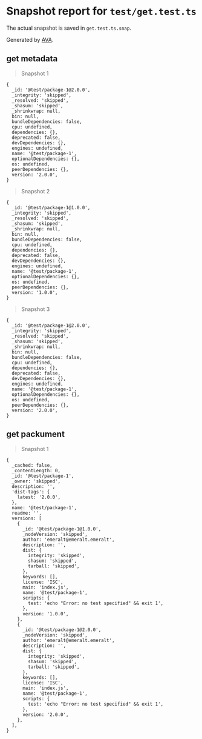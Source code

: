 # Snapshot report for `test/get.test.ts`

The actual snapshot is saved in `get.test.ts.snap`.

Generated by [AVA](https://ava.li).

## get metadata

> Snapshot 1

    {
      _id: '@test/package-1@2.0.0',
      _integrity: 'skipped',
      _resolved: 'skipped',
      _shasum: 'skipped',
      _shrinkwrap: null,
      bin: null,
      bundleDependencies: false,
      cpu: undefined,
      dependencies: {},
      deprecated: false,
      devDependencies: {},
      engines: undefined,
      name: '@test/package-1',
      optionalDependencies: {},
      os: undefined,
      peerDependencies: {},
      version: '2.0.0',
    }

> Snapshot 2

    {
      _id: '@test/package-1@1.0.0',
      _integrity: 'skipped',
      _resolved: 'skipped',
      _shasum: 'skipped',
      _shrinkwrap: null,
      bin: null,
      bundleDependencies: false,
      cpu: undefined,
      dependencies: {},
      deprecated: false,
      devDependencies: {},
      engines: undefined,
      name: '@test/package-1',
      optionalDependencies: {},
      os: undefined,
      peerDependencies: {},
      version: '1.0.0',
    }

> Snapshot 3

    {
      _id: '@test/package-1@2.0.0',
      _integrity: 'skipped',
      _resolved: 'skipped',
      _shasum: 'skipped',
      _shrinkwrap: null,
      bin: null,
      bundleDependencies: false,
      cpu: undefined,
      dependencies: {},
      deprecated: false,
      devDependencies: {},
      engines: undefined,
      name: '@test/package-1',
      optionalDependencies: {},
      os: undefined,
      peerDependencies: {},
      version: '2.0.0',
    }

## get packument

> Snapshot 1

    {
      _cached: false,
      _contentLength: 0,
      _id: '@test/package-1',
      _owner: 'skipped',
      description: '',
      'dist-tags': {
        latest: '2.0.0',
      },
      name: '@test/package-1',
      readme: '',
      versions: [
        {
          _id: '@test/package-1@1.0.0',
          _nodeVersion: 'skipped',
          author: 'emeralt@emeralt.emeralt',
          description: '',
          dist: {
            integrity: 'skipped',
            shasum: 'skipped',
            tarball: 'skipped',
          },
          keywords: [],
          license: 'ISC',
          main: 'index.js',
          name: '@test/package-1',
          scripts: {
            test: 'echo "Error: no test specified" && exit 1',
          },
          version: '1.0.0',
        },
        {
          _id: '@test/package-1@2.0.0',
          _nodeVersion: 'skipped',
          author: 'emeralt@emeralt.emeralt',
          description: '',
          dist: {
            integrity: 'skipped',
            shasum: 'skipped',
            tarball: 'skipped',
          },
          keywords: [],
          license: 'ISC',
          main: 'index.js',
          name: '@test/package-1',
          scripts: {
            test: 'echo "Error: no test specified" && exit 1',
          },
          version: '2.0.0',
        },
      ],
    }
